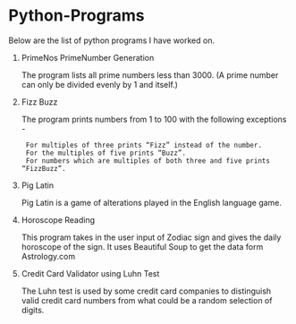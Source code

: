 # Python-Programs

Below are the list of python programs I have worked on.

1. PrimeNos PrimeNumber Generation
  
    The program lists all prime numbers less than 3000. (A prime number can only be divided evenly by 1 and itself.)

2. Fizz Buzz

    The program prints numbers from 1 to 100 with the following exceptions -

	    For multiples of three prints “Fizz” instead of the number.
	    For the multiples of five prints “Buzz”. 
	    For numbers which are multiples of both three and five prints “FizzBuzz”.

3. Pig Latin

	  Pig Latin is a game of alterations played in the English language game.

4. Horoscope Reading
	  
    This program takes in the user input of Zodiac sign and gives the daily horoscope of the sign. It uses Beautiful Soup to get the data 	  form Astrology.com

5. Credit Card Validator using Luhn Test
    
    The Luhn test is used by some credit card companies to distinguish valid credit card numbers from what could be a random selection of     digits.
